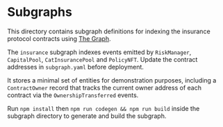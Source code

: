 # Subgraphs

This directory contains subgraph definitions for indexing the insurance
protocol contracts using [The Graph](https://thegraph.com/).

The `insurance` subgraph indexes events emitted by `RiskManager`,
`CapitalPool`, `CatInsurancePool` and `PolicyNFT`. Update the contract addresses in
`subgraph.yaml` before deployment.

It stores a minimal set of entities for demonstration purposes, including a
`ContractOwner` record that tracks the current owner address of each contract
via the `OwnershipTransferred` events.

Run `npm install` then `npm run codegen && npm run build` inside the
subgraph directory to generate and build the subgraph.
